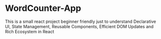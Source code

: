 # WordCounter-App
This is a small react project beginner friendly just to understand Declarative UI, State Management, Reusable Components, Efficient DOM Updates and Rich Ecosystem in React
